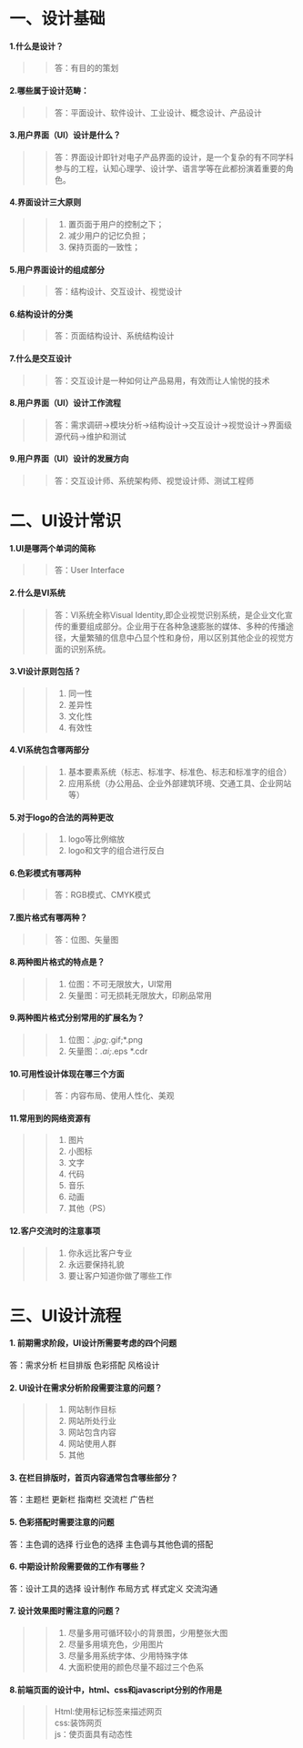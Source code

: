 # 一、设计基础

#### 1.什么是设计？
>> 答：有目的的策划

#### 2.哪些属于设计范畴：
>> 答：平面设计、软件设计、工业设计、概念设计、产品设计

#### 3.用户界面（UI）设计是什么？ 
>> 答：界面设计即针对电子产品界面的设计，是一个复杂的有不同学科参与的工程，认知心理学、设计学、语言学等在此都扮演着重要的角色。

#### 4.界面设计三大原则
>> 1. 置页面于用户的控制之下；
>> 2. 减少用户的记忆负担；
>> 3. 保持页面的一致性；

#### 5.用户界面设计的组成部分
>> 答：结构设计、交互设计、视觉设计

#### 6.结构设计的分类
>> 答：页面结构设计、系统结构设计

#### 7.什么是交互设计
>> 答：交互设计是一种如何让产品易用，有效而让人愉悦的技术

#### 8.用户界面（UI）设计工作流程
>> 答：需求调研->模块分析->结构设计->交互设计->视觉设计->界面级源代码->维护和测试

#### 9.用户界面（UI）设计的发展方向
>> 答：交互设计师、系统架构师、视觉设计师、测试工程师

# 二、UI设计常识

#### 1.UI是哪两个单词的简称
>> 答：User Interface

#### 2.什么是VI系统
>> 答：VI系统全称Visual Identity,即企业视觉识别系统，是企业文化宣传的重要组成部分。企业用于在各种急速膨胀的媒体、多种的传播途径，大量繁殖的信息中凸显个性和身份，用以区别其他企业的视觉方面的识别系统。

#### 3.VI设计原则包括？
>> 1. 同一性
>> 2. 差异性
>> 3. 文化性
>> 4. 有效性

#### 4.VI系统包含哪两部分
>> 1. 基本要素系统（标志、标准字、标准色、标志和标准字的组合）
>> 2. 应用系统（办公用品、企业外部建筑环境、交通工具、企业网站等）

#### 5.对于logo的合法的两种更改
>> 1. logo等比例缩放
>> 2. logo和文字的组合进行反白

#### 6.色彩模式有哪两种
>> 答：RGB模式、CMYK模式

#### 7.图片格式有哪两种？
>> 答：位图、矢量图

#### 8.两种图片格式的特点是？
>> 1. 位图：不可无限放大，UI常用
>> 2. 矢量图：可无损耗无限放大，印刷品常用
    
#### 9.两种图片格式分别常用的扩展名为？
>> 1. 位图：*.jpg;*.gif;*.png
>> 2. 矢量图：*.ai;*.eps *.cdr
  
#### 10.可用性设计体现在哪三个方面
>> 答：内容布局、使用人性化、美观

#### 11.常用到的网络资源有
>> 1. 图片 
>> 2. 小图标 
>> 3. 文字 
>> 4. 代码 
>> 5. 音乐
>> 6. 动画 
>> 7. 其他（PS）

#### 12.客户交流时的注意事项
>> 1. 你永远比客户专业
>> 2. 永远要保持礼貌
>> 3. 要让客户知道你做了哪些工作

# 三、UI设计流程

#### 1. 前期需求阶段，UI设计所需要考虑的四个问题  
答：需求分析 栏目排版 色彩搭配 风格设计 

#### 2. UI设计在需求分析阶段需要注意的问题？  
>> 1. 网站制作目标
>> 2. 网站所处行业
>> 3. 网站包含内容
>> 4. 网站使用人群
>> 5. 其他

#### 3. 在栏目排版时，首页内容通常包含哪些部分？  
答：主题栏 更新栏 指南栏 交流栏 广告栏

#### 5. 色彩搭配时需要注意的问题  
答：主色调的选择 行业色的选择 主色调与其他色调的搭配

#### 6. 中期设计阶段需要做的工作有哪些？  
答：设计工具的选择 设计制作 布局方式 样式定义 交流沟通

#### 7. 设计效果图时需注意的问题？  
>> 1. 尽量多用可循环较小的背景图，少用整张大图
>> 2. 尽量多用填充色，少用图片
>> 3. 尽量多用系统字体、少用特殊字体
>> 4. 大面积使用的颜色尽量不超过三个色系

#### 8.前端页面的设计中，html、css和javascript分别的作用是
>> Html:使用标记标签来描述网页  
>> css:装饰网页  
>> js：使页面具有动态性
